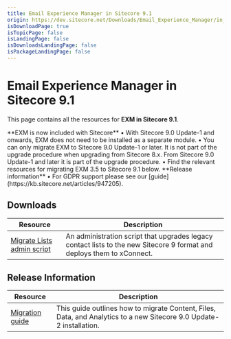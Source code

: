 ```yaml
---
title: Email Experience Manager in Sitecore 9.1
origin: https://dev.sitecore.net/Downloads/Email_Experience_Manager/in_Sitecore_91/Email_Experience_Manager_in_Sitecore_91.aspx
isDownloadPage: true
isTopicPage: false
isLandingPage: false
isDownloadsLandingPage: false
isPackageLandingPage: false
---
```


# Email Experience Manager in Sitecore 9.1

This page contains all the resources for **EXM in Sitecore 9.1**.

  <Alert variant='warning' mb={4}>
    <AlertIcon />
    **EXM is now included with Sitecore**  
• With Sitecore 9.0 Update-1 and onwards, EXM does not need to be installed as a separate module.  
• You can only migrate EXM to Sitecore 9.0 Update-1 or later. It is not part of the upgrade procedure when upgrading from Sitecore 8.x. From Sitecore 9.0 Update-1 and later it is part of the upgrade procedure.  
• Find the relevant resources for migrating EXM 3.5 to Sitecore 9.1 below.  
**Release information**  
• For GDPR support please see our [guide](https://kb.sitecore.net/articles/947205).
  </Alert>
  

## Downloads

 | Resource | Description |
 | --- | --- |
 | [Migrate Lists admin script](https://scdp.blob.core.windows.net/downloads/Email%20Experience%20Manager/90/Email%20Experience%20Manager%20in%20Sitecore%2090%20Update1/Secure/MigrateLists.aspx) | An administration script that upgrades legacy contact lists to the new Sitecore 9 format and deploys them to xConnect. |

## Release Information

 | Resource | Description |
 | --- | --- |
 | [Migration guide](https://scdp.blob.core.windows.net/downloads/Email%20Experience%20Manager/90/Email%20Experience%20Manager%20in%20Sitecore%2090%20Update1/Secure/Sitecore%20EXM%20Data%20Migration%20Guide.pdf) | This guide outlines how to migrate Content, Files, Data, and Analytics to a new Sitecore 9.0 Update-2 installation. |